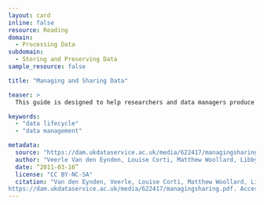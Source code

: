 ```yaml
---
layout: card
inline: false
resource: Reading
domain:
  - Processing Data
subdomain:
  - Storing and Preserving Data
sample_resource: false

title: "Managing and Sharing Data"

teaser: >
  This guide is designed to help researchers and data managers produce high quality research data with potential for long-term use. Content covers best practices for documenting, formatting, and storing data as well as legal and ethical issues for consideration. 

keywords:
  - "data lifecycle"
  - "data management"

metadata:
  source: "https://dam.ukdataservice.ac.uk/media/622417/managingsharing.pdf"
  author: "Veerle Van den Eynden, Louise Corti, Matthew Woollard, Libby Bishop and Laurence Horton."
  date: “2011-03-16”
  license: "CC BY-NC-SA"
  citation: "Van den Eynden, Veerle, Louise Corti, Matthew Woollard, Libby Bishop and Laurence Horton. 2011. ‘Managing and Sharing Data: Best Practices for Researchers.’ UK Data Archive.
https://dam.ukdataservice.ac.uk/media/622417/managingsharing.pdf. Accessed 8 December 2024."
---
```

